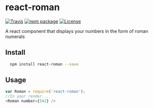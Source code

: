 # react-roman
[![Travis][build-badge]][build]
[![npm package][npm-badge]][npm]
[![License][license-badge]][license]

A react component that displays your numbers in the form of roman numerals

[build-badge]: https://img.shields.io/travis/lasseborly/react-roman/master.svg?style=flat-square
[build]: https://travis-ci.org/lasseborly/react-roman

[npm-badge]: https://img.shields.io/npm/v/react-roman.svg?style=flat-square
[npm]: https://www.npmjs.org/package/react-roman

[license-badge]: https://img.shields.io/npm/l/react-roman.svg?style=flat-square
[license]: https://www.npmjs.com/package/react-roman

## Install
```bash
  npm install react-roman --save
```

## Usage
```javascript
var Roman = require('react-roman');
//In your render...
<Roman number={542} />
```
